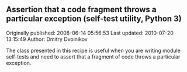 ## Assertion that a code fragment throws a particular exception (self-test utility, Python 3) 
Originally published: 2008-06-14 05:56:53 
Last updated: 2010-07-20 13:15:49 
Author: Dmitry Dvoinikov 
 
The class presented in this recipe is useful when you are writing module self-tests and need to assert that a fragment of code throws a particular exception.